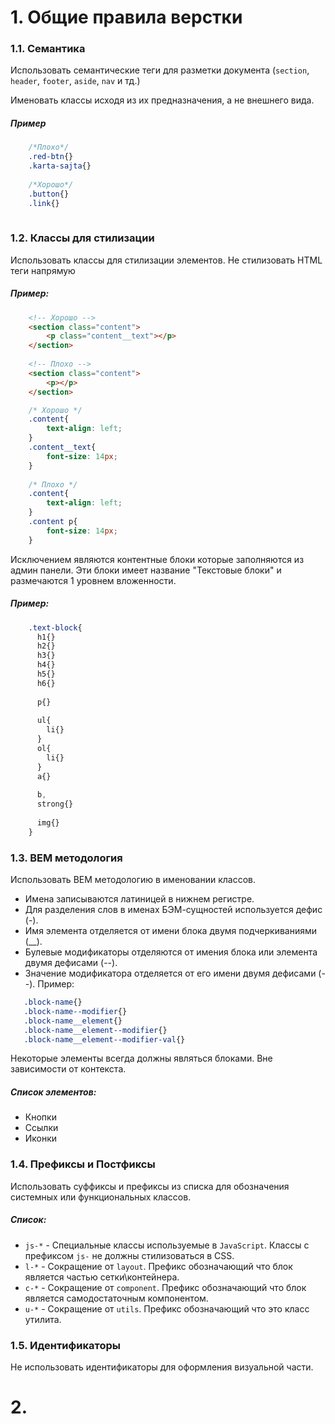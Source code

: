 # 1. Общие правила верстки

### 1.1. Семантика
Использовать семантические теги для разметки документа (`section`, `header`, `footer`, `aside`, `nav` и тд.)

Именовать классы исходя из их предназначения, а не внешнего вида. 

##### Пример
```css
    /*Плохо*/
    .red-btn{}
    .karta-sajta{}
    
    /*Хорошо*/
    .button{}
    .link{}
    
```


### 1.2. Классы для стилизации
Использовать классы для стилизации элементов. Не стилизовать HTML теги напрямую

##### Пример:
```html
    <!-- Хорошо -->
    <section class="content">
        <p class="content__text"></p>
    </section>
    
    <!-- Плохо -->
    <section class="content">
        <p></p>
    </section>
```

```css
    /* Хорошо */
    .content{
        text-align: left;
    }
    .content__text{
        font-size: 14px;
    }
    
    /* Плохо */
    .content{
        text-align: left;
    }
    .content p{
        font-size: 14px;
    }
```

Исключением являются контентные блоки которые заполняются из админ панели. Эти блоки имеет название "Текстовые блоки" и размечаются 1 уровнем вложенности. 
##### Пример:

```scss
    .text-block{
      h1{}
      h2{}
      h3{}
      h4{}
      h5{}
      h6{}
        
      p{}
        
      ul{ 
        li{}
      }
      ol{
        li{}
      }
      a{}
        
      b, 
      strong{}
        
      img{}
    }
```
### 1.3. BEM методология
Использовать BEM методологию в именовании классов. 
- Имена записываются латиницей в нижнем регистре.
- Для разделения слов в именах БЭМ-сущностей используется дефис (-).
- Имя элемента отделяется от имени блока двумя подчеркиваниями (__).
- Булевые модификаторы отделяются от имения блока или элемента двумя дефисами (--).
- Значение модификатора отделяется от его имени двумя дефисами (--).
Пример: 

```css
   .block-name{}
   .block-name--modifier{}
   .block-name__element{}
   .block-name__element--modifier{}
   .block-name__element--modifier-val{}
```

Некоторые элементы всегда должны являться блоками. Вне зависимости от контекста.

##### Список элементов: 
- Кнопки
- Ссылки
- Иконки


### 1.4. Префиксы и Постфиксы
Использовать суффиксы и префиксы из списка для обозначения системных или функциональных классов.

##### Список:
- `js-*` - Специальные классы используемые в `JavaScript`. Классы с префиксом `js-`  не должны стилизоваться в CSS.
- `l-*` - Сокращение от `layout`. Префикс обозначающий что блок является частью сетки\контейнера. 
- `c-*` - Сокращение от `component`. Префикс обозначающий что блок является самодостаточным компонентом. 
- `u-*` - Сокращение от `utils`. Префикс обозначающий что это класс утилита. 

### 1.5. Идентификаторы
Не использовать идентификаторы для оформления визуальной части.

# 2. 